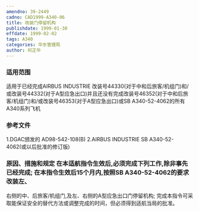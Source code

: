 ```yaml
---
amendno: 39-2449
cadno: CAD1999-A340-06
title: 改装门停留机构
publishdate: 1999-01-30
effdate: 1999-02-02
tags: A340
categories: 华东管理局
author: 何正华
---
```


### 适用范围 
适用于已经完成AIRBUS INDUSTRIE 改装号44330(对于中和后旅客/机组门)和/或改装号44332(对于A型应急出口)并且还没有完成改装号46352(对于中和后旅客/机组门)和/或改装号46353(对于A型应急出口)或SB A340-52-4062的所有A340系列飞机

<!--more-->
### 参考文件
1.DGAC颁发的 AD98-542-108(B) 
    2.AIRBUS INDUSTRIE SB A340-52-4062(或以后批准的修订版) 

### 原因、措施和规定     在本适航指令生效后,必须完成下列工作,除非事先已经完成;     在本指令生效后15个月内,按照SB A340-52-4062的要求改装左、
右侧的中、后旅客/机组门,及左、右侧的A型应急出口门停留机构;     完成本指令可采取能保证安全的替代方法或调整完成的时间，但必须得到适航当局的批准。
